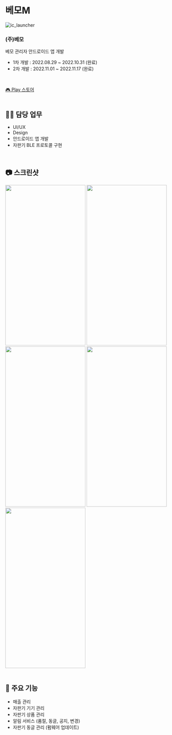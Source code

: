 # 베모M
![ic_launcher](https://user-images.githubusercontent.com/79048895/202590652-965fbd6f-0b2a-48d7-9911-3582b8a14b99.png)
### **(주)베모** 
베모 관리자 안드로이드 앱 개발  
- 1차 개발 : 2022.08.29 ~ 2022.10.31 (완료)  
- 2차 개발 : 2022.11.01 ~ 2022.11.17 (완료)  
<br>

[🎮 Play 스토어](https://play.google.com/store/apps/details?id=kr.co.vemo.vemoplusmanager)   
<br>

## 🧑‍💻 담당 업무
- UI/UX
- Design
- 안드로이드 앱 개발
- 자판기 BLE 프로토콜 구현
<br>

## 📷 스크린샷
<img src="https://user-images.githubusercontent.com/79048895/202397792-76173299-cc81-47a9-89d2-0975147310ed.png" width="250" height="500" /> <img src="https://user-images.githubusercontent.com/79048895/202397803-5314c70a-b3b1-4e4d-8a8f-54aa0709c099.png" width="250" height="500" /> <img src="https://user-images.githubusercontent.com/79048895/202397817-90afce40-115c-4219-b21a-dcc5013cd07f.png" width="250" height="500" /> <img src="https://user-images.githubusercontent.com/79048895/202397826-96f85cec-89de-4072-8d97-4f8ed2d89ab2.png" width="250" height="500" /> <img src="https://user-images.githubusercontent.com/79048895/202397834-926f2917-7d43-4311-a440-96e11699b833.png" width="250" height="500" />
<br><br>

## 🔔 주요 기능
- 매출 관리
- 자판기 기기 관리
- 자판기 상품 관리
- 알림 서비스 (품절, 동글, 공지, 변경)
- 자판기 동글 관리 (펌웨어 업데이트)
